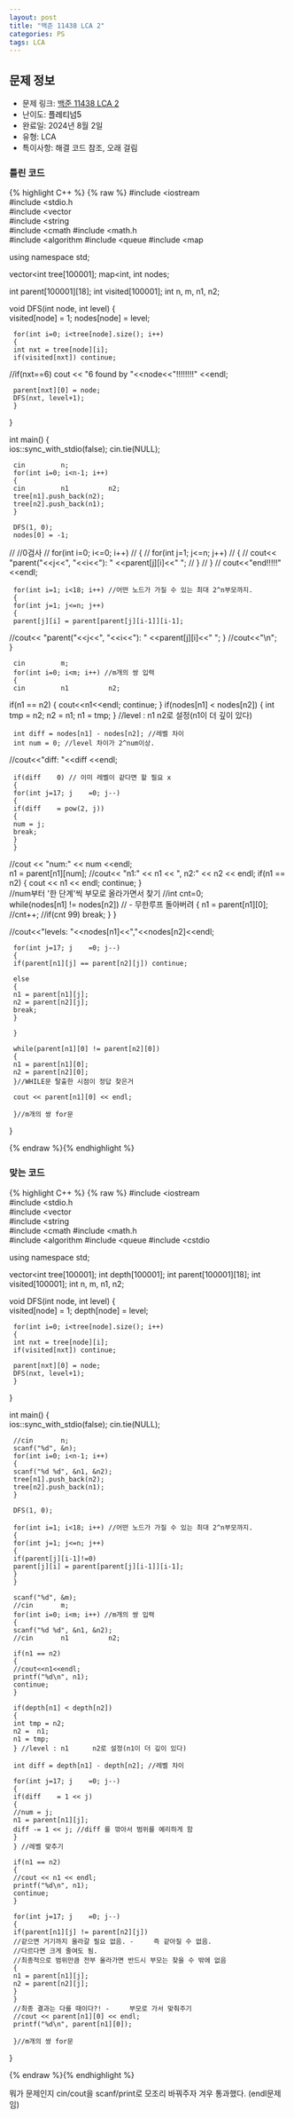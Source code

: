```yaml
---
layout: post
title: "백준 11438 LCA 2"
categories: PS
tags: LCA
---
```


## 문제 정보
- 문제 링크: [백준 11438 LCA 2](https://www.acmicpc.net/problem/11438)
- 난이도: <span style="color:#000000">플레티넘5</span>
- 완료일: 2024년 8월 2일
- 유형: LCA
- 특이사항: 해결 코드 참조, 오래 걸림

### 틀린 코드

{% highlight C++ %} {% raw %}
#include <iostream	
#include <stdio.h	
#include <vector	
#include <string	
#include <cmath	
#include <math.h	
#include <algorithm	
#include <queue	
#include <map	

using namespace std;

vector<int	 tree[100001];
map<int, int	 nodes;

int parent[100001][18];
int visited[100001];
int n, m, n1, n2;

void DFS(int node, int level)
{    
	 visited[node] = 1;
	 nodes[node] = level;

	 for(int i=0; i<tree[node].size(); i++)
	 {
	 int nxt = tree[node][i];
	 if(visited[nxt]) continue;

//if(nxt==6) cout << "6 found by "<<node<<"!!!!!!!!" <<endl;

	 parent[nxt][0] = node;
	 DFS(nxt, level+1);
	 }
}

int main()
{    
	 ios::sync_with_stdio(false);
	 cin.tie(NULL);

	 cin 		 n;
	 for(int i=0; i<n-1; i++)
	 {
	 cin 		 n1 		 n2;
	 tree[n1].push_back(n2);
	 tree[n2].push_back(n1);
	 }

	 DFS(1, 0);
	 nodes[0] = -1;

// //0검사
// for(int i=0; i<=0; i++) 
// {
// for(int j=1; j<=n; j++)
// {
// cout<< "parent("<<j<<", "<<i<<"): " <<parent[j][i]<<" ";
// }
// }
// cout<<"end!!!!!"<<endl;

	 for(int i=1; i<18; i++) //어떤 노드가 가질 수 있는 최대 2^n부모까지.
	 {
	 for(int j=1; j<=n; j++)
	 {
	 parent[j][i] = parent[parent[j][i-1]][i-1];

//cout<< "parent("<<j<<", "<<i<<"): " <<parent[j][i]<<" ";
	 }
//cout<<"\n";        
	 }

	 cin 		 m;
	 for(int i=0; i<m; i++) //m개의 쌍 입력
	 {
	 cin 		 n1 		 n2;
if(n1 == n2)
{
	 cout<<n1<<endl;
	 continue;
}
	 if(nodes[n1] < nodes[n2])
	 {
	 int tmp = n2;
	 n2 =  n1;
	 n1 = tmp;
	 } //level : n1 	 n2로 설정(n1이 더 깊이 있다)

	 int diff = nodes[n1] - nodes[n2]; //레벨 차이
	 int num = 0; //level 차이가 2^num이상.
//cout<<"diff: "<<diff <<endl;

	 if(diff	0) // 이미 레벨이 같다면 할 필요 x
	 {
	 for(int j=17; j	=0; j--)
	 {
	 if(diff 	= pow(2, j))
	 {
	 num = j;
	 break;
	 }
	 }
//cout << "num:" << num <<endl;            
	 n1 = parent[n1][num];
//cout<< "n1:" << n1 << ", n2:" << n2 << endl;
if(n1 == n2)
{
	 cout << n1 << endl;
	 continue;
}           
	 //num부터 '한 단계'씩 부모로 올라가면서 찾기
//int cnt=0;            
	 while(nodes[n1] != nodes[n2]) // -	 무한루프 돌아버려
	 {
	 n1 = parent[n1][0];
	 //cnt++;
	 //if(cnt	99) break;
	 }
	 }
	 
//cout<<"levels: "<<nodes[n1]<<","<<nodes[n2]<<endl;

	 for(int j=17; j	=0; j--)
	 {
	 if(parent[n1][j] == parent[n2][j]) continue;

	 else
	 {
	 n1 = parent[n1][j];
	 n2 = parent[n2][j];
	 break;
	 }

	 }

	 while(parent[n1][0] != parent[n2][0])
	 {
	 n1 = parent[n1][0];
	 n2 = parent[n2][0];
	 }//WHILE문 탈출한 시점이 정답 찾은거
	 
	 cout << parent[n1][0] << endl;

	 }//m개의 쌍 for문
}


{% endraw %}{% endhighlight %}

### 맞는 코드

{% highlight C++ %} {% raw %}
#include <iostream	
#include <stdio.h	
#include <vector	
#include <string	
#include <cmath	
#include <math.h	
#include <algorithm	
#include <queue	
#include <cstdio	

using namespace std;

vector<int	 tree[100001];
int depth[100001];
int parent[100001][18];
int visited[100001];
int n, m, n1, n2;

void DFS(int node, int level)
{    
	 visited[node] = 1;
	 depth[node] = level;

	 for(int i=0; i<tree[node].size(); i++)
	 {
	 int nxt = tree[node][i];
	 if(visited[nxt]) continue;

	 parent[nxt][0] = node;
	 DFS(nxt, level+1);
	 }
}

int main()
{    
	 ios::sync_with_stdio(false);
	 cin.tie(NULL);

	 //cin 		 n;
	 scanf("%d", &n);
	 for(int i=0; i<n-1; i++)
	 {
	 scanf("%d %d", &n1, &n2);
	 tree[n1].push_back(n2);
	 tree[n2].push_back(n1);
	 }

	 DFS(1, 0);

	 for(int i=1; i<18; i++) //어떤 노드가 가질 수 있는 최대 2^n부모까지.
	 {
	 for(int j=1; j<=n; j++)
	 {
	 if(parent[j][i-1]!=0)
	 parent[j][i] = parent[parent[j][i-1]][i-1];
	 }
	 }

	 scanf("%d", &m);
	 //cin 		 m;
	 for(int i=0; i<m; i++) //m개의 쌍 입력
	 {
	 scanf("%d %d", &n1, &n2);
	 //cin 		 n1 		 n2;

	 if(n1 == n2)
	 {
	 //cout<<n1<<endl;
	 printf("%d\n", n1);
	 continue;
	 }

	 if(depth[n1] < depth[n2])
	 {
	 int tmp = n2;
	 n2 =  n1;
	 n1 = tmp;
	 } //level : n1 	 n2로 설정(n1이 더 깊이 있다)

	 int diff = depth[n1] - depth[n2]; //레벨 차이

	 for(int j=17; j	=0; j--)
	 {
	 if(diff 	= 1 << j)
	 {
	 //num = j;
	 n1 = parent[n1][j];
	 diff -= 1 << j; //diff 를 깎아서 범위를 예리하게 함
	 }
	 } //레벨 맞추기

	 if(n1 == n2)
	 {
	 //cout << n1 << endl;
	 printf("%d\n", n1);
	 continue;
	 }

	 for(int j=17; j	=0; j--)
	 {
	 if(parent[n1][j] != parent[n2][j])
	 //같으면 거기까지 올라갈 필요 없음. -	 즉 같아질 수 없음.
	 //다르다면 크게 줄여도 됨.
	 //최종적으로 범위만큼 전부 올라가면 반드시 부모는 찾을 수 밖에 없음
	 {
	 n1 = parent[n1][j];
	 n2 = parent[n2][j];
	 }
	 }
	 //최종 결과는 다를 때이다?! -	 부모로 가서 맞춰주기
	 //cout << parent[n1][0] << endl;
	 printf("%d\n", parent[n1][0]);

	 }//m개의 쌍 for문
}

{% endraw %}{% endhighlight %}

뭐가 문제인지 cin/cout을 scanf/print로 모조리 바꿔주자 겨우 통과했다. (endl문제임)
